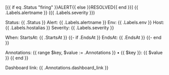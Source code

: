 [{{ if eq .Status "firing" }}ALERT{{ else }}RESOLVED{{ end }}] {{ .Labels.alertname }} ({{ .Labels.severity }})


Status:  {{ .Status }}
Alert:   {{ .Labels.alertname }}
Env:     {{ .Labels.env }}
Host:    {{ .Labels.hostalias }}
Severity: {{ .Labels.severity }}

When:
  StartsAt: {{ .StartsAt }}
  {{- if .EndsAt }}
  EndsAt:   {{ .EndsAt }}
  {{- end }}

Annotations:
{{ range $key, $value := .Annotations }}
  • {{ $key }}: {{ $value }}
{{ end }}

Dashboard link:
{{ .Annotations.dashboard_link }}
